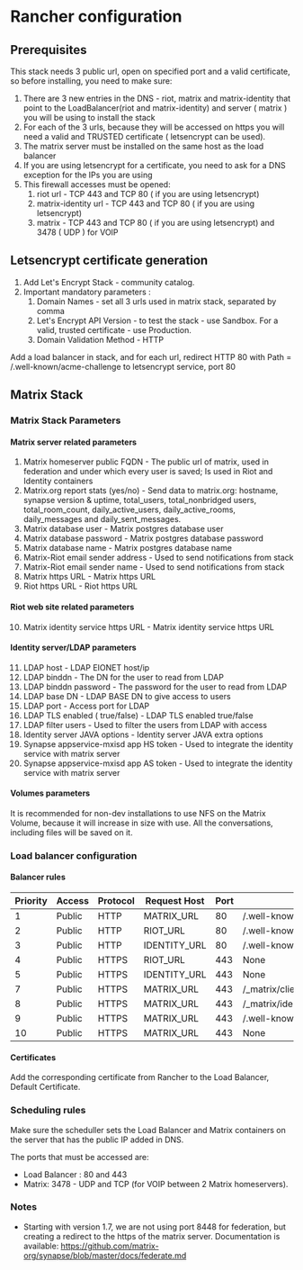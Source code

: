 # Rancher configuration


## Prerequisites

This stack needs 3 public url, open on specified port and a valid certificate, so before installing, you need to make sure:

1. There are 3 new entries in the DNS - riot, matrix and matrix-identity that point to the LoadBalancer(riot and matrix-identity) and server ( matrix )  you will be using to install the stack
2. For each of the 3 urls, because they will be accessed on https you will need a valid and TRUSTED certificate ( letsencrypt can be used).
3. The matrix server must be installed on the same host as the load balancer
3. If you are using letsencrypt for a certificate, you need to ask for a DNS exception for the IPs you are using
3. This firewall accesses must be opened:
   1. riot url - TCP 443 and TCP 80 ( if you are using letsencrypt)
   2. matrix-identity  url - TCP 443 and TCP 80 ( if you are using letsencrypt)
   3. matrix -  TCP 443 and TCP 80 ( if you are using letsencrypt) and 3478 ( UDP ) for VOIP
   
   

## Letsencrypt certificate generation

1. Add Let's Encrypt Stack - community catalog.
2. Important mandatory parameters :
   1. Domain Names - set all 3 urls used in matrix stack, separated by comma
   2. Let's Encrypt API Version - to test the stack - use Sandbox. For a valid, trusted certificate - use Production.
   3. Domain Validation Method - HTTP

Add a load balancer in stack, and for each url, redirect HTTP 80 with Path = /.well-known/acme-challenge to letsencrypt service, port 80

## Matrix Stack

### Matrix Stack Parameters

#### Matrix server related parameters
1. Matrix homeserver public FQDN - The public url of matrix, used in federation and under which every user is saved; Is used in Riot and Identity containers
2. Matrix.org report stats (yes/no) - Send data to matrix.org: hostname, synapse version & uptime, total_users, total_nonbridged users, total_room_count, daily_active_users, daily_active_rooms, daily_messages and daily_sent_messages.
3. Matrix database user - Matrix postgres database user
4. Matrix database password - Matrix postgres database password
5. Matrix database name - Matrix postgres database name
6. Matrix-Riot email sender address - Used to send notifications from stack
7. Matrix-Riot email sender name - Used to send notifications from stack
8. Matrix https URL - Matrix https URL
9. Riot https URL - Riot https URL

#### Riot web site related parameters
10. Matrix identity service https URL - Matrix identity service https URL


#### Identity server/LDAP parameters
11. LDAP host - LDAP EIONET host/ip
12. LDAP binddn - The DN for the user to read from LDAP
13. LDAP binddn password - The password for the user to read from LDAP
14. LDAP base DN - LDAP BASE DN to give access to users
15. LDAP port - Access port for LDAP
16. LDAP TLS enabled ( true/false) - LDAP TLS enabled true/false
17. LDAP filter users - Used to filter the users from LDAP with access
18. Identity server JAVA options - Identity server JAVA extra options
19. Synapse appservice-mxisd app HS token - Used to integrate the identity service with matrix server
20. Synapse appservice-mxisd app AS token - Used to integrate the identity service with matrix server

#### Volumes parameters

It is recommended for non-dev installations to use NFS on the Matrix Volume, because it will increase in size with use. All the conversations, including files will be saved on it. 

### Load balancer configuration

#### Balancer rules
| Priority | Access | Protocol | Request Host                               | Port | Path                               | Target                    | Port | Backend |
|----------|--------|----------|--------------------------------------------|------|------------------------------------|---------------------------|------|---------|
| 1        | Public | HTTP     | MATRIX_URL                                 | 80   | /.well-known/acme-challenge        | letsencrypt/letsencrypt   | 80   | None    |
| 2        | Public | HTTP     | RIOT_URL                                   | 80   | /.well-known/acme-challenge        | letsencrypt/letsencrypt   | 80   | None    |
| 3        | Public | HTTP     | IDENTITY_URL                               | 80   | /.well-known/acme-challenge        | letsencrypt/letsencrypt   | 80   | None    |
| 4        | Public | HTTPS    | RIOT_URL                                   | 443  | None                               | matrix-riot/riot          | 80   | None    |
| 5        | Public | HTTPS    | IDENTITY_URL                               | 443  | None                               | matrix-riot/identity      | 8090 | None    |
| 7        | Public | HTTPS    | MATRIX_URL                                 | 443  | /_matrix/client/r0/user_directory/   | matrix-riot/identity      | 8090 | None    |
| 8        | Public | HTTPS    | MATRIX_URL                                 | 443  | /_matrix/identity/                  | matrix-riot/identity      | 8090 | None    |
| 9        | Public | HTTPS    | MATRIX_URL                                  | 443  | /.well-known/matrix/server         | matrix-riot/federation    | 80   | None    |
| 10       | Public | HTTPS    | MATRIX_URL                                  | 443  | None                               | matrix-riot/matrix        | 8008 | None    |


#### Certificates
Add the corresponding certificate from Rancher to the Load Balancer, Default Certificate.

### Scheduling rules
Make sure the scheduller sets the Load Balancer and Matrix containers on the server that has the public IP added in DNS.

The ports that must be accessed are:

* Load Balancer : 80 and 443
* Matrix: 3478 - UDP and TCP (for VOIP between 2 Matrix homeservers).

### Notes
* Starting with version 1.7, we are not using port 8448 for federation, but creating a redirect to the https of the matrix server. Documentation is available: https://github.com/matrix-org/synapse/blob/master/docs/federate.md


